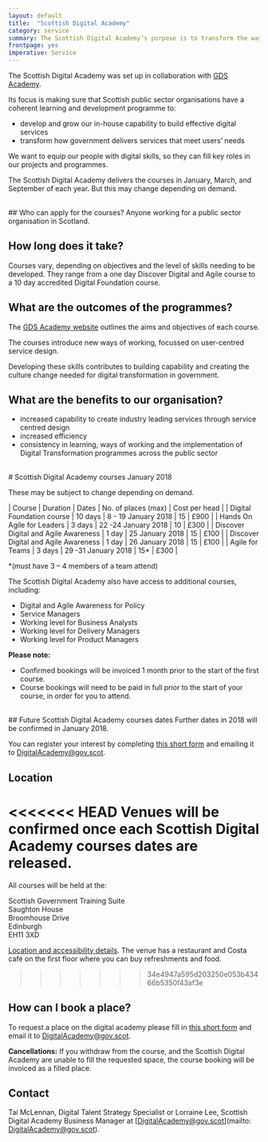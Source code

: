 ```yaml
---
layout: default
title:  "Scottish Digital Academy"
category: service
summary: The Scottish Digital Academy’s purpose is to transform the way government designs services for its users. <br><br>It provides learning and experience that helps graduates work on agile digital development projects, and build services to meet users' needs.
frontpage: yes
imperative: Service
---
```


The Scottish Digital Academy was set up in collaboration with [GDS Academy](https://www.gov.uk/gdsacademy).

Its focus is making sure that Scottish public sector organisations have a coherent learning and development programme to:

* develop and grow our in-house capability to build effective digital services
* transform how government delivers services that meet users’ needs

We want to equip our people with digital skills, so they can fill key roles in our projects and programmes.

The Scottish Digital Academy delivers the courses in January, March, and September of each year. But this may change depending on demand.

<br>
## Who can apply for the courses?
Anyone working for a public sector organisation in Scotland.

## How long does it take?
Courses vary, depending on objectives and the level of skills needing to be developed. They range from a one day Discover Digital and Agile course to a 10 day accredited Digital Foundation course.

## What are the outcomes of the programmes?
The [GDS Academy website](https://www.gov.uk/gdsacademy) outlines the aims and objectives of each course.

The courses introduce new ways of working, focussed on user-centred service design.

Developing these skills contributes to building capability and creating the culture change needed for digital transformation in government.

## What are the benefits to our organisation?
* increased capability to create industry leading services through service centred design
* increased efficiency
* consistency in learning, ways of working and the implementation of Digital Transformation programmes across the public sector

<br>
# Scottish Digital Academy courses January 2018

These may be subject to change depending on demand.

| Course | Duration | Dates | No. of places (max) | Cost per head |
| Digital Foundation course | 10 days | 8 - 19 January 2018 | 15 | £900 |
| Hands On Agile for Leaders | 3 days | 22 -24 January 2018 | 10 | £300 |
| Discover Digital and Agile Awareness | 1 day | 25 January 2018 | 15 | £100 |
| Discover Digital and Agile Awareness | 1 day | 26 January 2018 | 15 | £100 |
| Agile for Teams | 3 days | 29 -31 January 2018 | 15* | £300 |

*(must have 3 – 4 members of a team attend)

The Scottish Digital Academy also have access to additional courses, including:
* Digital and Agile Awareness for Policy
* Service Managers
* Working level for Business Analysts
* Working level for Delivery Managers
* Working level for Product Managers

**Please note:**
* Confirmed bookings will be invoiced 1 month prior to the start of the first course.
* Course bookings will need to be paid in full prior to the start of your course, in order for you to attend.

<br>
## Future Scottish Digital Academy courses dates
Further dates in 2018 will be confirmed in January 2018.

You can register your interest by completing [this short form](/SDA-Interest-Form.docx) and emailing it to [DigitalAcademy@gov.scot](mailto:DigitalAcademy@gov.scot).

## Location
<<<<<<< HEAD
Venues will be confirmed once each Scottish Digital Academy courses dates are released.
=======
All courses will be held at the:

Scottish Government Training Suite<br>
Saughton House<br>
Broomhouse Drive<br>
Edinburgh<br>
EH11 3XD<br>

[Location and accessibility details](https://beta.gov.scot/about/contact-information/buildings/#saughton-house).   The venue has a restaurant and Costa café on the first floor where you can buy refreshments and food.
>>>>>>> 34e4947a595d203250e053b43466b5350f43af3e

## How can I book a place?
To request a place on the digital academy please fill in [this short form](/SDA-Interest-Form.docx) and email it to [DigitalAcademy@gov.scot](mailto:DigitalAcademy@gov.scot).

**Cancellations:**
If you withdraw from the course, and the Scottish Digital Academy are unable to fill the requested space, the course booking will be invoiced as a filled place.

## Contact
Tai McLennan, Digital Talent Strategy Specialist or Lorraine Lee, Scottish Digital Academy Business Manager at [DigitalAcademy@gov.scot](mailto: DigitalAcademy@gov.scot).
